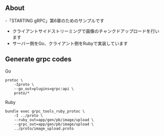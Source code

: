 ## About
-「STARTING gRPC」第6章のためのサンプルです
- クライアントサイドストリーミングで画像のチャンクドアップロードを行います
- サーバー側をGo、クライアント側をRubyで実装しています

## Generate grpc codes
Go
```
protoc \
	-Iproto \
	--go_out=plugins=grpc:api \
	proto/*
```

Ruby
```
bundle exec grpc_tools_ruby_protoc \
	-I ../proto \
	--ruby_out=app/gen/pb/image/upload \
	--grpc_out=app/gen/pb/image/upload \
	../proto/image_upload.proto
```
